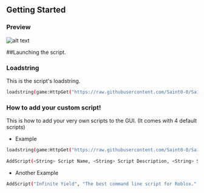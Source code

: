 <!-- GETTING STARTED -->
## Getting Started
### Preview

![alt text](https://cdn.discordapp.com/attachments/997291402058801283/1018349210413830186/Screenshot_2022-09-11_053457.png)

##Launching the script.

### Loadstring

This is the script's loadstring.
  ```sh
  loadstring(game:HttpGet("https://raw.githubusercontent.com/Saint0-0/Saint-X-Utility-GUI/main/Source.lua"))()
  ```

### How to add your custom script!

This is how to add your very own scripts to the GUI. (It comes with 4 default scripts)
* Example
```sh
loadstring(game:HttpGet("https://raw.githubusercontent.com/Saint0-0/Saint-X-Utility-GUI/main/Source.lua"))()
  
AddScript(<String> Script Name, <String> Script Description, <String> Script Creator, <Number> Script Image, <String> Script Link)
```
 * Another Example
 ```sh
 AddScript("Infinite Yield", "The best command line script for Roblox.", "Edge", 2546999523, "https://raw.githubusercontent.com/EdgeIY/infiniteyield/master/source")
 ```
